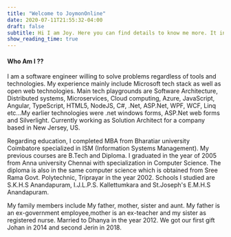 ```yaml
---
title: "Welcome to JoymonOnline"
date: 2020-07-11T21:55:32-04:00
draft: false
subtitle: Hi I am Joy. Here you can find details to know me more. It includes my personal details, education details and professional details
show_reading_time: true
---
```


#### Who Am I ??

I am a software engineer willing to solve problems regardless of tools and technologies. My experience mainly include Microsoft tech stack as well as open web technologies. Main tech playgrounds are Software Architecture, Distributed systems, Microservices, Cloud computing, Azure, JavaScript, Angular, TypeScript, HTML5, NodeJS, C#, .Net, ASP.Net, WPF, WCF, Linq etc...My earlier technologies were .net windows forms, ASP.Net web forms and Silverlight. Currently working as Solution Architect for a company based in New Jersey, US.

Regarding education, I completed MBA from Bharatiar university Coimbatore specialized in ISM (Information Systems Management). My previous courses are B.Tech and Diploma. I graduated in the year of 2005 from Anna university Chennai with specialization in Computer Science. The diploma is also in the same computer science which is obtained from Sree Rama Govt. Polytechnic, Triprayar in the year 2002. Schools I studied are S.K.H.S Anandapuram, I.J.L.P.S. Kallettumkara and St.Joseph's E.M.H.S Anandapuram.

My family members include My father, mother, sister and aunt. My father is an ex-government employee,mother is an ex-teacher and my sister as registered nurse. Married to Dhanya in the year 2012. We got our first gift Johan in 2014 and second Jerin in 2018.
